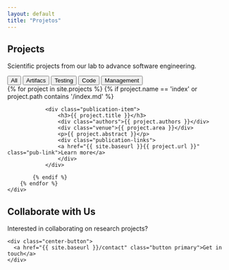 ```yaml
---
layout: default
title: "Projetos"
---
```


<section class="page-header">
  <div class="container">
    <h1>Projects</h1>
    <p>Scientific projects from our lab to advance software engineering.</p>
  </div>
</section>

<section class="publications-section">
  <div class="container">
    <div class="publication-filters">
      <button class="filter active" data-filter="all">All</button>
      <button class="filter" data-filter="artifacts">Artifacs</button>
      <button class="filter" data-filter="testing">Testing</button>
      <button class="filter" data-filter="code">Code</button>
      <button class="filter" data-filter="management">Management</button>
    </div>
    <div class="publication-list large">
        {% for project in site.projects %}
            {% if project.name == 'index' or project.path contains '/index.md' %}

                <div class="publication-item">
                    <h3>{{ project.title }}</h3>
                    <div class="authors">{{ project.authors }}</div>
                    <div class="venue">{{ project.area }}</div>
                    <p>{{ project.abstract }}</p>
                    <div class="publication-links">
                    <a href="{{ site.baseurl }}{{ project.url }}" class="pub-link">Learn more</a>
                    </div>
                </div>

            {% endif %}
        {% endfor %}  
    </div>
  </div>
</section>

<section class="call-for-collaboration">
  <div class="container">
    <h2 class="section-title">Collaborate with Us</h2>
    <p class="section-subtitle">Interested in collaborating on research projects?</p>
    
    <div class="center-button">
      <a href="{{ site.baseurl }}/contact" class="button primary">Get in touch</a>
    </div>
  </div>
</section>

